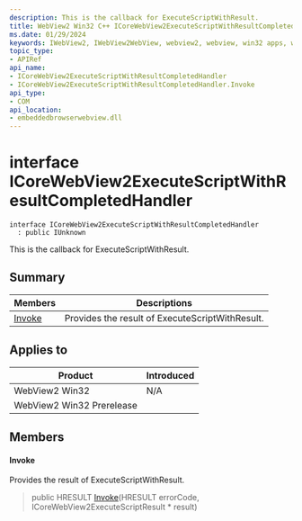 ```yaml
---
description: This is the callback for ExecuteScriptWithResult.
title: WebView2 Win32 C++ ICoreWebView2ExecuteScriptWithResultCompletedHandler
ms.date: 01/29/2024
keywords: IWebView2, IWebView2WebView, webview2, webview, win32 apps, win32, edge, ICoreWebView2, ICoreWebView2Controller, browser control, edge html, ICoreWebView2ExecuteScriptWithResultCompletedHandler
topic_type: 
- APIRef
api_name:
- ICoreWebView2ExecuteScriptWithResultCompletedHandler
- ICoreWebView2ExecuteScriptWithResultCompletedHandler.Invoke
api_type:
- COM
api_location:
- embeddedbrowserwebview.dll
---
```


# interface ICoreWebView2ExecuteScriptWithResultCompletedHandler

```
interface ICoreWebView2ExecuteScriptWithResultCompletedHandler
  : public IUnknown
```

This is the callback for ExecuteScriptWithResult.

## Summary

 Members                        | Descriptions
--------------------------------|---------------------------------------------
[Invoke](#invoke) | Provides the result of ExecuteScriptWithResult.

## Applies to

Product                         | Introduced
--------------------------------|---------------------------------------------
WebView2 Win32            |    N/A
WebView2 Win32 Prerelease |    

## Members

#### Invoke

Provides the result of ExecuteScriptWithResult.

> public HRESULT [Invoke](#invoke)(HRESULT errorCode, ICoreWebView2ExecuteScriptResult * result)

